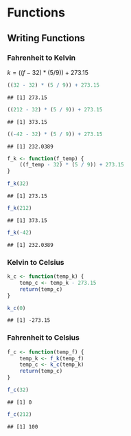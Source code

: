 # Functions

## Writing Functions

###  Fahrenheit to Kelvin

$k = ((f - 32) * (5 / 9)) + 273.15$


```r
((32 - 32) * (5 / 9)) + 273.15
```

```
## [1] 273.15
```

```r
((212 - 32) * (5 / 9)) + 273.15
```

```
## [1] 373.15
```

```r
((-42 - 32) * (5 / 9)) + 273.15
```

```
## [1] 232.0389
```


```r
f_k <- function(f_temp) {
    ((f_temp - 32) * (5 / 9)) + 273.15
}
```


```r
f_k(32)
```

```
## [1] 273.15
```

```r
f_k(212)
```

```
## [1] 373.15
```

```r
f_k(-42)
```

```
## [1] 232.0389
```

### Kelvin to Celsius


```r
k_c <- function(temp_k) {
    temp_c <- temp_k - 273.15
    return(temp_c)
}
```


```r
k_c(0)
```

```
## [1] -273.15
```

### Fahrenheit to Celsius


```r
f_c <- function(temp_f) {
    temp_k <- f_k(temp_f)
    temp_c <- k_c(temp_k)
    return(temp_c)
}
```


```r
f_c(32)
```

```
## [1] 0
```

```r
f_c(212)
```

```
## [1] 100
```
